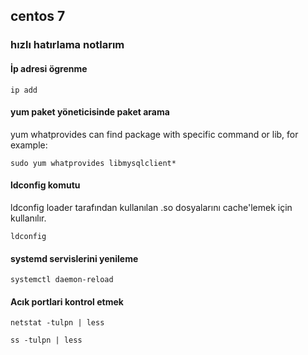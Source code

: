 ## centos 7
### hızlı hatırlama notlarım

#### İp adresi ögrenme
```
ip add
```

#### yum paket yöneticisinde paket arama
yum whatprovides can find package with specific command or lib, for example:
```
sudo yum whatprovides libmysqlclient*
```

#### ldconfig komutu
ldconfig loader tarafından kullanılan .so dosyalarını cache'lemek için kullanılır.
```
ldconfig
```

#### systemd servislerini yenileme
```
systemctl daemon-reload
```

#### Acık portlari kontrol etmek
```
netstat -tulpn | less
```
```
ss -tulpn | less
```
